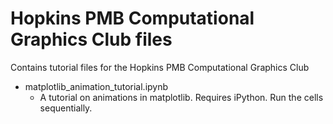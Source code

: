 # Hopkins PMB Computational Graphics Club files

Contains tutorial files for the Hopkins PMB Computational Graphics Club

- matplotlib_animation_tutorial.ipynb
    - A tutorial on animations in matplotlib. Requires iPython. Run the cells sequentially.
